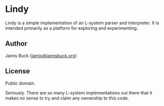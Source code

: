 # Lindy

Lindy is a simple implementation of an L-system parser and interpreter. It is intended primarily as a platform for exploring and experimenting.

## Author

Jamis Buck (jamis@jamisbuck.org)

## License

Public domain.

Seriously. There are so many L-system implementations out there that it makes no sense to try and claim any ownership to this code.
